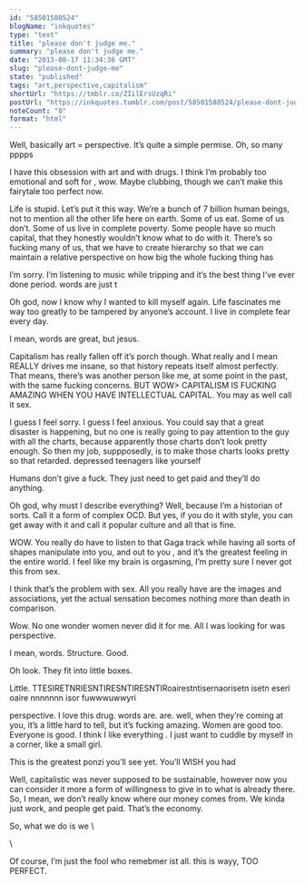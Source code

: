 ```yaml
---
id: "58501580524"
blogName: "inkquotes"
type: "text"
title: "please don't judge me."
summary: "please don't judge me."
date: "2013-08-17 11:34:36 GMT"
slug: "please-dont-judge-me"
state: "published"
tags: "art,perspective,capitalism"
shortUrl: "https://tmblr.co/ZIilErsUzqRi"
postUrl: "https://inkquotes.tumblr.com/post/58501580524/please-dont-judge-me"
noteCount: "0"
format: "html"
---
```


Well, basically art = perspective. It’s quite a simple permise. Oh, so many pppps 

I have this obsession with art and with drugs. I think I’m probably too emotional and soft for , wow. Maybe clubbing, though we can’t make this fairytale too perfect now. 

Life is stupid. Let’s put it this way. We’re a bunch of 7 billion human beings, not to mention all the other life here on earth. Some of us eat. Some of us don’t. Some of us live in complete poverty. Some people have so much capital, that they honestly wouldn’t know what to do with it. There’s so fucking many of us, that we have to create hierarchy so that we can maintain a relative perspective on how big the whole fucking thing has

I’m sorry. I’m listening to music while tripping and it’s the best thing I’ve ever done period. words are just t

Oh god, now I know why I wanted to kill myself again. Life fascinates me way too greatly to be tampered by anyone’s account. I live in complete fear every day. 

I mean, words are great, but jesus. 

Capitalism has really fallen off it’s porch though. What really and I mean REALLY drives me insane, so that history repeats itself almost perfectly. That means, there’s was another person like me, at some point in the past, with the same fucking concerns. BUT WOW> CAPITALISM IS FUCKING AMAZING WHEN YOU HAVE INTELLECTUAL CAPITAL. You may as well call it sex. 

I guess I feel sorry. I guess I feel anxious. You could say that a great disaster is happening, but no one is really going to pay attention to the guy with all the charts, because apparently those charts don’t look pretty enough. So then my job, suppposedly, is to make those charts looks pretty so that retarded. depressed teenagers like yourself 

Humans don’t give a fuck. They just need to get paid and they’ll do anything. 

Oh god, why must I describe everything? Well, because I’m a historian of sorts. Call it a form of complex OCD. But yes, if you do it with style, you can get away with it and call it popular culture and all that is fine. 

WOW. You really do have to listen to that Gaga track while having all sorts of shapes manipulate into you, and out to you , and it’s the greatest feeling in the entire world. I feel like my brain is orgasming, I’m pretty sure I never got this from sex. 

I think that’s the problem with sex. All you really have are the images and associations, yet the actual sensation becomes nothing more than death in comparison. 

Wow. No one wonder women never did it for me. All I was looking for was perspective. 

I mean, words. Structure. Good.

Oh look. They fit into little boxes.

Little. TTESIRETNRIESNTIRESNTIRESNTIRoairestntisernaorisetn isetn eseri oaire nnnnnnn isor fuwwwuwwyri

perspective. I love this drug. words are. are. well, when they’re coming at you, it’s a little hard to tell, but it’s fucking amazing. Women are good too. Everyone is good. I think I like everything . I just want to cuddle by myself in a corner, like a small girl. 

This is the greatest ponzi you’ll see yet. You’ll WISH you had 

Well, capitalistic was never supposed to be sustainable, however now you can consider it more a form of willingness to give in to what is already there. So, I mean, we don’t really know where our money comes from. We kinda just work, and people get paid. That’s the economy.

So, what we do is we \

\

Of course, I’m just the fool who remebmer ist all. this is wayy, TOO PERFECT.